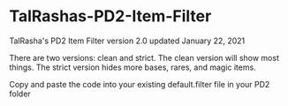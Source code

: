 # TalRashas-PD2-Item-Filter <br>
TalRasha's PD2 Item Filter version 2.0 updated January 22, 2021 <br>

There are two versions: clean and strict. The clean version will show most things. The strict version hides more bases, rares, and magic items. 

Copy and paste the code into your existing default.filter file in your PD2 folder 
